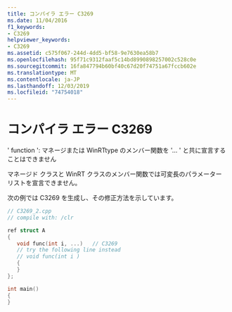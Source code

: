 ```yaml
---
title: コンパイラ エラー C3269
ms.date: 11/04/2016
f1_keywords:
- C3269
helpviewer_keywords:
- C3269
ms.assetid: c575f067-244d-4dd5-bf58-9e7630ea58b7
ms.openlocfilehash: 95f71c9312faaf5c14bd8990898257002c528c0e
ms.sourcegitcommit: 16fa847794b60bf40c67d20f74751a67fccb602e
ms.translationtype: MT
ms.contentlocale: ja-JP
ms.lasthandoff: 12/03/2019
ms.locfileid: "74754018"
---
```

# <a name="compiler-error-c3269"></a>コンパイラ エラー C3269

' function ': マネージまたは WinRTtype のメンバー関数を '... ' と共に宣言することはできません

マネージド クラスと WinRT クラスのメンバー関数では可変長のパラメーター リストを宣言できません。

次の例では C3269 を生成し、その修正方法を示しています。

```cpp
// C3269_2.cpp
// compile with: /clr

ref struct A
{
   void func(int i, ...)   // C3269
   // try the following line instead
   // void func(int i )
   {
   }
};

int main()
{
}
```
